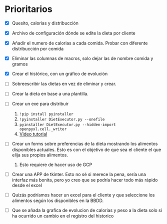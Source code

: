 # Prioritarios
- [x] Quesito, calorias y distribucción
- [x] Archivo de configuración dónde se edite la dieta por cliente
- [x] Añadir el numero de calorias a cada comida. Probar con diferente distribucción por comida
- [x] Eliminar las columnas de macros, solo dejar las de nombre comida y gramos
- [x] Crear el histórico, con un gráfico de evolución
- [ ] Sobreescribir las dietas en vez de eliminar y crear.
- [ ] Crear la dieta en base a una plantilla.
- [ ] Crear un exe para distribuir
    1. `!pip install pyinstaller`
    2. `!pyinstaller DietExecutor.py --onefile`
    3. `pyinstaller DietExecutor.py --hidden-import openpyxl.cell._writer`
    4. [Video tutorial](https://www.youtube.com/watch?v=wp2pNVUl3lc&ab_channel=LeMasterTech)


- [ ] Crear un forms sobre preferencias de la dieta mostrando los alimentos disponibles actuales. Esto es con el objetivo de que sea el cliente el que elija sus propios alimentos.
  1. Esto requiere de hacer uso de GCP
- [ ] Crear una APP de tkinter. Esto no sé si merece la pena, sería una interfaz más bonita, pero yo creo que se podría hacer todo más rápido desde el excel
- [ ] Quizás podríamos hacer un excel para el cliente y que seleccione los alimentos según los disponibles en la BBDD.
- [ ] Que se añada la grafica de evolucion de calorias y peso a la dieta solo si ha ocurrido un cambio en el registro del historico
